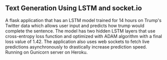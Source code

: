 ## Text Generation Using LSTM and socket.io

A flask application that has an LSTM model trained for 14 hours on Trump's Twitter data which allows user input and predicts how trump would complete the sentence. The model has two hidden LSTM layers that use cross-entropy loss function and optimized with ADAM algorithm with a final loss value of 1.42. The application also uses web sockets to fetch live predictions asynchronously to drastically increase prediction speed. Running on Gunicorn server on Heroku.